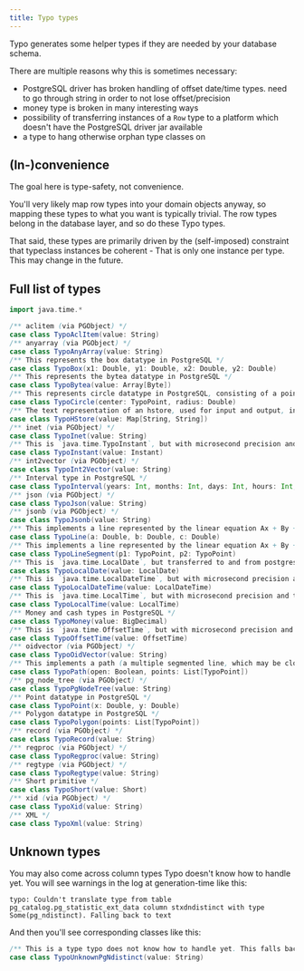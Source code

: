 ```yaml
---
title: Typo types
---
```


Typo generates some helper types if they are needed by your database schema.

There are multiple reasons why this is sometimes necessary:
- PostgreSQL driver has broken handling of offset date/time types. need to go through string in order to not lose offset/precision
- money type is broken in many interesting ways
- possibility of transferring instances of a `Row` type to a platform which doesn't have the PostgreSQL driver jar available
- a type to hang otherwise orphan type classes on

## (In-)convenience
The goal here is type-safety, not convenience. 

You'll very likely map row types into your domain objects anyway, so mapping these types to what you want is typically trivial.
The row types belong in the database layer, and so do these Typo types.


That said, these types are primarily driven by the (self-imposed) constraint that typeclass instances be coherent -
That is only one instance per type. This may change in the future.

## Full list of types

```scala mdoc
import java.time.*

/** aclitem (via PGObject) */
case class TypoAclItem(value: String)
/** anyarray (via PGObject) */
case class TypoAnyArray(value: String)
/** This represents the box datatype in PostgreSQL */
case class TypoBox(x1: Double, y1: Double, x2: Double, y2: Double)
/** This represents the bytea datatype in PostgreSQL */
case class TypoBytea(value: Array[Byte])
/** This represents circle datatype in PostgreSQL, consisting of a point and a radius */
case class TypoCircle(center: TypoPoint, radius: Double)
/** The text representation of an hstore, used for input and output, includes zero or more key => value pairs separated by commas */
case class TypoHStore(value: Map[String, String])
/** inet (via PGObject) */
case class TypoInet(value: String)
/** This is `java.time.TypoInstant`, but with microsecond precision and transferred to and from postgres as strings. The reason is that postgres driver and db libs are broken */
case class TypoInstant(value: Instant)
/** int2vector (via PGObject) */
case class TypoInt2Vector(value: String)
/** Interval type in PostgreSQL */
case class TypoInterval(years: Int, months: Int, days: Int, hours: Int, minutes: Int, seconds: Double)
/** json (via PGObject) */
case class TypoJson(value: String)
/** jsonb (via PGObject) */
case class TypoJsonb(value: String)
/** This implements a line represented by the linear equation Ax + By + C = 0 */
case class TypoLine(a: Double, b: Double, c: Double)
/** This implements a line represented by the linear equation Ax + By + C = 0 */
case class TypoLineSegment(p1: TypoPoint, p2: TypoPoint)
/** This is `java.time.LocalDate`, but transferred to and from postgres as strings. The reason is that postgres driver and db libs are broken */
case class TypoLocalDate(value: LocalDate)
/** This is `java.time.LocalDateTime`, but with microsecond precision and transferred to and from postgres as strings. The reason is that postgres driver and db libs are broken */
case class TypoLocalDateTime(value: LocalDateTime)
/** This is `java.time.LocalTime`, but with microsecond precision and transferred to and from postgres as strings. The reason is that postgres driver and db libs are broken */
case class TypoLocalTime(value: LocalTime)
/** Money and cash types in PostgreSQL */
case class TypoMoney(value: BigDecimal)
/** This is `java.time.OffsetTime`, but with microsecond precision and transferred to and from postgres as strings. The reason is that postgres driver and db libs are broken */
case class TypoOffsetTime(value: OffsetTime)
/** oidvector (via PGObject) */
case class TypoOidVector(value: String)
/** This implements a path (a multiple segmented line, which may be closed) */
case class TypoPath(open: Boolean, points: List[TypoPoint])
/** pg_node_tree (via PGObject) */
case class TypoPgNodeTree(value: String)
/** Point datatype in PostgreSQL */
case class TypoPoint(x: Double, y: Double)
/** Polygon datatype in PostgreSQL */
case class TypoPolygon(points: List[TypoPoint])
/** record (via PGObject) */
case class TypoRecord(value: String)
/** regproc (via PGObject) */
case class TypoRegproc(value: String)
/** regtype (via PGObject) */
case class TypoRegtype(value: String)
/** Short primitive */
case class TypoShort(value: Short)
/** xid (via PGObject) */
case class TypoXid(value: String)
/** XML */
case class TypoXml(value: String)
```

## Unknown types

You may also come across column types Typo doesn't know how to handle yet.
You will see warnings in the log at generation-time like this:
```
typo: Couldn't translate type from table pg_catalog.pg_statistic_ext_data column stxdndistinct with type Some(pg_ndistinct). Falling back to text
```

And then you'll see corresponding classes like this:
```scala mdoc
/** This is a type typo does not know how to handle yet. This falls back to casting to string and crossing fingers. Time to file an issue! :] */
case class TypoUnknownPgNdistinct(value: String)
```